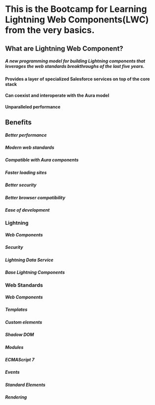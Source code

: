 # This is the Bootcamp for Learning Lightning Web Components(LWC) from the very basics.

## What are Lightning Web Component?

##### A new programming model for building Lightning components that leverages the web standards breakthroughs of the last five years.

#### Provides a layer of specialized Salesforce services on top of the core stack

#### Can coexist and interoperate with the Aura model

#### Unparalleled performance

## Benefits

##### Better performance

##### Modern web standards

##### Compatible with Aura components

##### Faster loading sites

##### Better security

##### Better browser compatibility

##### Ease of development

### Lightning

##### Web Components

##### Security

##### Lightning Data Service

##### Base Lightning Components

### Web Standards

##### Web Components

##### Templates

##### Custom elements

##### Shadow DOM

##### Modules

##### ECMAScript 7

##### Events

##### Standard Elements

##### Rendering
